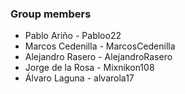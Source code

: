 ### Group members
- Pablo Ariño - Pabloo22
- Marcos Cedenilla - MarcosCedenilla
- Alejandro Rasero - AlejandroRasero
- Jorge de la Rosa - Mixnikon108
- Álvaro Laguna - alvarola17
